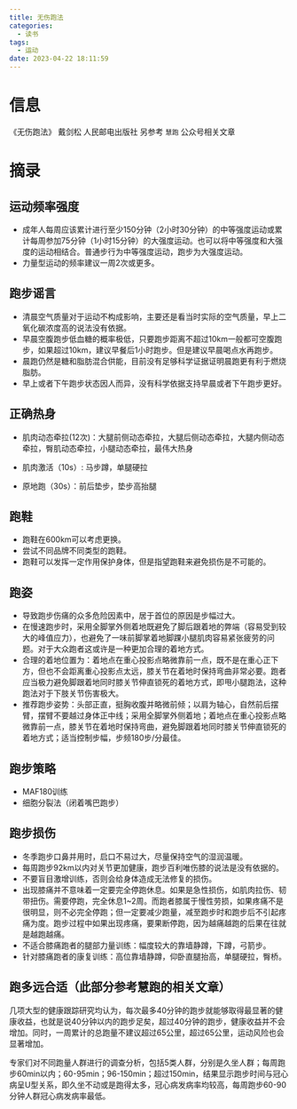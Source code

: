 ```yaml
---
title: 无伤跑法
categories:
  - 读书
tags:
  - 运动
date: 2023-04-22 18:11:59
---
```


# 信息

《无伤跑法》 戴剑松 人民邮电出版社
另参考 `慧跑` 公众号相关文章

# 摘录

## 运动频率强度

- 成年人每周应该累计进行至少150分钟（2小时30分钟）的中等强度运动或累计每周参加75分钟（1小时15分钟）的大强度运动。也可以将中等强度和大强度的运动相结合。普通步行为中等强度运动，跑步为大强度运动。
- 力量型运动的频率建议一周2次或更多。

## 跑步谣言

- 清晨空气质量对于运动不构成影响，主要还是看当时实际的空气质量，早上二氧化碳浓度高的说法没有依据。
- 早晨空腹跑步低血糖的概率极低，只要跑步距离不超过10km一般都可空腹跑步，如果超过10km，建议早餐后1小时跑步。但是建议早晨喝点水再跑步。
- 晨跑仍然是糖和脂肪混合供能，目前没有足够科学证据证明晨跑更有利于燃烧脂肪。
- 早上或者下午跑步状态因人而异，没有科学依据支持早晨或者下午跑步更好。

## 正确热身

- 肌肉动态牵拉(12次)：大腿前侧动态牵拉，大腿后侧动态牵拉，大腿内侧动态牵拉，臀肌动态牵拉，小腿动态牵拉，最伟大热身

- 肌肉激活（10s）: 马步蹲，单腿硬拉 

- 原地跑（30s）：前后垫步，垫步高抬腿

## 跑鞋

- 跑鞋在600km可以考虑更换。
- 尝试不同品牌不同类型的跑鞋。
- 跑鞋可以发挥一定作用保护身体，但是指望跑鞋来避免损伤是不可能的。

## 跑姿

- 导致跑步伤痛的众多危险因素中，居于首位的原因是步幅过大。
- 在慢速跑步时，采用全脚掌外侧着地既避免了脚后跟着地的弊端（容易受到较大的峰值应力），也避免了一味前脚掌着地脚踝小腿肌肉容易紧张疲劳的问题。对于大众跑者这或许是一种更加合理的着地方式。
- 合理的着地位置为：着地点在重心投影点略微靠前一点，既不是在重心正下方，但也不会距离重心投影点太远，膝关节在着地时保持弯曲非常必要。跑者应当极力避免脚跟着地同时膝关节伸直锁死的着地方式，即甩小腿跑法，这种跑法对于下肢关节伤害极大。
- 推荐跑步姿势：头部正直，挺胸收腹并略微前倾；以肩为轴心，自然前后摆臂，摆臂不要越过身体正中线；采用全脚掌外侧着地；着地点在重心投影点略微靠前一点，膝关节在着地时保持弯曲，避免脚跟着地同时膝关节伸直锁死的着地方式；适当控制步幅，步频180步/分最佳。

## 跑步策略

- MAF180训练
- 细胞分裂法（闭着嘴巴跑步）

## 跑步损伤

- 冬季跑步口鼻并用时，启口不易过大，尽量保持空气的湿润温暖。
- 每周跑步92km以内对关节更加健康，跑步百利唯伤膝的说法是没有依据的。
- 不要盲目激增训练，否则会给身体造成无法修复的损伤。
- 出现膝痛并不意味着一定要完全停跑休息。如果是急性损伤，如肌肉拉伤、韧带扭伤。需要停跑，完全休息1~2周。而跑者膝属于慢性劳损，如果疼痛不是很明显，则不必完全停跑；但一定要减少跑量，减至跑步时和跑步后不引起疼痛为度。跑步过程中如果出现疼痛，要果断停跑，因为越痛越跑的后果在往就是越跑越痛。
- 不适合膝痛跑者的腿部力量训练：幅度较大的靠墙静蹲，下蹲，弓箭步。
- 针对膝痛跑者的康复训练：高位靠墙静蹲，仰卧直腿抬高，单腿硬拉，臀桥。

## 跑多远合适（此部分参考慧跑的相关文章）

几项大型的健康跟踪研究均认为，每次最多40分钟的跑步就能够取得最显著的健康收益，也就是说40分钟以内的跑步足矣，超过40分钟的跑步，健康收益并不会增加。同时，一周累计的总跑量不建议超过65公里，超过65公里，运动风险也会显著增加。

专家们对不同跑量人群进行的调查分析，包括5类人群，分别是久坐人群；每周跑步60min以内；60-95min；96-150min；超过150min，结果显示跑步时间与冠心病呈U型关系，即久坐不动或是跑得太多，冠心病发病率均较高，每周跑步60-90分钟人群冠心病发病率最低。